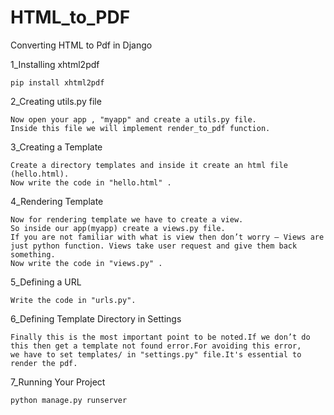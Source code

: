 # HTML_to_PDF
Converting HTML to Pdf in Django

1_Installing xhtml2pdf

    pip install xhtml2pdf
  
2_Creating utils.py file
    
    Now open your app , "myapp" and create a utils.py file.
    Inside this file we will implement render_to_pdf function.

3_Creating a Template

    Create a directory templates and inside it create an html file (hello.html).
    Now write the code in "hello.html" .
   

4_Rendering Template

    Now for rendering template we have to create a view.
    So inside our app(myapp) create a views.py file.
    If you are not familiar with what is view then don’t worry – Views are just python function. Views take user request and give them back something.
    Now write the code in "views.py" .

5_Defining a URL

    Write the code in "urls.py".

6_Defining Template Directory in Settings

    Finally this is the most important point to be noted.If we don’t do this then get a template not found error.For avoiding this error, 
    we have to set templates/ in "settings.py" file.It's essential to render the pdf.

7_Running Your Project

    python manage.py runserver
 


